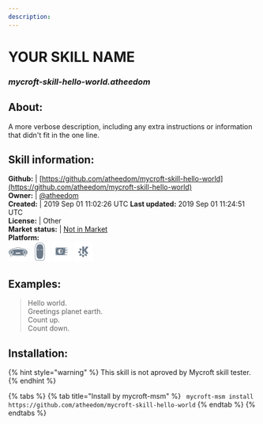 ```yaml
---
description: 
---
```


# YOUR SKILL NAME  
### _mycroft-skill-hello-world.atheedom_  
## About:  
A more verbose description, including any extra instructions or
information that didn't fit in the one line.

## Skill information:  
**Github:** | [https://github.com/atheedom/mycroft-skill-hello-world](https://github.com/atheedom/mycroft-skill-hello-world)  
**Owner:** | [@atheedom](https://github.com/atheedom)  
**Created:** | 2019 Sep 01 11:02:26 UTC  **Last updated:** 2019 Sep 01 11:24:51 UTC  
**License:** | Other  
**Market status:** | [Not in Market](https://market.mycroft.ai/skill/)  
**Platform:**  
 ![Mark I](../.gitbook/assets/mark-1-icon.png)  ![Mark II](../.gitbook/assets/mark-2-icon.png)  ![Picroft](../.gitbook/assets/picroft-icon.png)  ![plasmoid](../.gitbook/assets/kde.png)   
## Examples:  
> Hello world.  
> Greetings planet earth.  
> Count up.  
> Count down.  
  
## Installation:  
{% hint style="warning" %}
This skill is not aproved by Mycroft skill tester.
{% endhint %}
    
{% tabs %}
{% tab title="Install by mycroft-msm" %}
``` mycroft-msm install https://github.com/atheedom/mycroft-skill-hello-world```
{% endtab %}
  {% endtabs %}
  